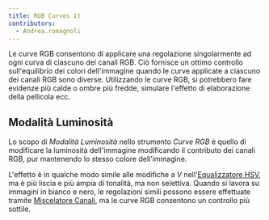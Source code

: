 ```yaml
---
title: RGB Curves it
contributors:
  - Andrea.romagnoli
---
```


Le curve RGB consentono di applicare una regolazione singolarmente ad
ogni curva di ciascuno dei canali RGB. Ciò fornisce un ottimo controllo
sull'equilibrio dei colori dell'immagine quando le curve applicate a
ciascuno dei canali RGB sono diverse. Utilizzando le curve RGB, si
potrebbero fare evidenze più calde o ombre più fredde, simulare
l'effetto di elaborazione della pellicola ecc.

## Modalità Luminosità

Lo scopo di *Modalità Luminosità* nello strumento *Curve RGB* è quello
di modificare la luminosità dell'immagine modificando il contributo dei
canali RGB, pur mantenendo lo stesso colore dell'immagine.

L'effetto è in qualche modo simile alle modifiche a *V*
nell'[Equalizzatore HSV](hsv_equalizer/it), ma è più liscia e
più ampia di tonalità, ma non selettiva. Quando si lavora su immagini in
bianco e nero, le regolazioni simili possono essere effettuate tramite
[Miscelatore Canali](channel_mixer/it), ma le curve RGB
consentono un controllo più sottile.
